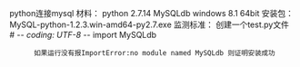 python连接mysql
材料：
          python 2.7.14
          MySQLdb
          windows 8.1 64bit
    安装包：      
          MySQL-python-1.2.3.win-amd64-py2.7.exe
    监测标准：
          创建一个test.py文件
          # -*- coding: UTF-8 -*-
          import MySQLdb

          如果运行没有报ImportError:no module named MySQLdb 则证明安装成功
